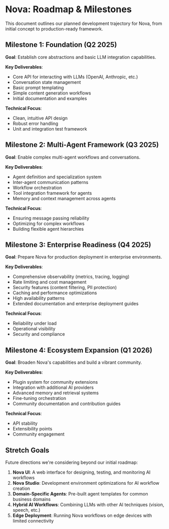 # Nova: Roadmap & Milestones

This document outlines our planned development trajectory for Nova, from initial concept to production-ready framework.

## Milestone 1: Foundation (Q2 2025)

**Goal**: Establish core abstractions and basic LLM integration capabilities.

**Key Deliverables**:
- Core API for interacting with LLMs (OpenAI, Anthropic, etc.)
- Conversation state management
- Basic prompt templating
- Simple content generation workflows
- Initial documentation and examples

**Technical Focus**:
- Clean, intuitive API design
- Robust error handling
- Unit and integration test framework

## Milestone 2: Multi-Agent Framework (Q3 2025)

**Goal**: Enable complex multi-agent workflows and conversations.

**Key Deliverables**:
- Agent definition and specialization system
- Inter-agent communication patterns
- Workflow orchestration
- Tool integration framework for agents
- Memory and context management across agents

**Technical Focus**:
- Ensuring message passing reliability
- Optimizing for complex workflows
- Building flexible agent hierarchies

## Milestone 3: Enterprise Readiness (Q4 2025)

**Goal**: Prepare Nova for production deployment in enterprise environments.

**Key Deliverables**:
- Comprehensive observability (metrics, tracing, logging)
- Rate limiting and cost management
- Security features (content filtering, PII protection)
- Caching and performance optimizations
- High availability patterns
- Extended documentation and enterprise deployment guides

**Technical Focus**:
- Reliability under load
- Operational visibility
- Security and compliance

## Milestone 4: Ecosystem Expansion (Q1 2026)

**Goal**: Broaden Nova's capabilities and build a vibrant community.

**Key Deliverables**:
- Plugin system for community extensions
- Integration with additional AI providers
- Advanced memory and retrieval systems
- Fine-tuning orchestration
- Community documentation and contribution guides

**Technical Focus**:
- API stability
- Extensibility points
- Community engagement

## Stretch Goals

Future directions we're considering beyond our initial roadmap:

1. **Nova UI**: A web interface for designing, testing, and monitoring AI workflows
2. **Nova Studio**: Development environment optimizations for AI workflow creation
3. **Domain-Specific Agents**: Pre-built agent templates for common business domains
4. **Hybrid AI Workflows**: Combining LLMs with other AI techniques (vision, speech, etc.)
5. **Edge Deployment**: Running Nova workflows on edge devices with limited connectivity
